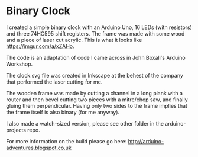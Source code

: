 # Binary Clock

I created a simple binary clock with an Arduino Uno, 16 LEDs (with resistors) and three 74HC595 shift registers. The frame was made with some wood and a piece of laser cut acrylic. This is what it looks like https://imgur.com/a/xZAHo.

The code is an adaptation of code I came across in John Boxall's Arduino Workshop.

The clock.svg file was created in Inkscape at the behest of the company that performed the laser cutting for me.

The wooden frame was made by cutting a channel in a long plank with a router and then bevel cutting two pieces with a mitre/chop saw, and finally gluing them perpendicular. Having only two sides to the frame implies that the frame itself is also binary (for me anyway).

I also made a watch-sized version, please see other folder in the arduino-projects repo.

For more information on the build please go here: http://arduino-adventures.blogspot.co.uk
